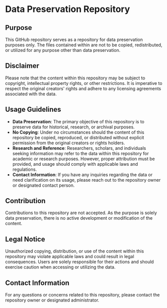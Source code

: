 # Data Preservation Repository

## Purpose
This GitHub repository serves as a repository for data preservation purposes only. The files contained within are not to be copied, redistributed, or utilized for any purpose other than data preservation.

## Disclaimer
Please note that the content within this repository may be subject to copyright, intellectual property rights, or other restrictions. It is imperative to respect the original creators' rights and adhere to any licensing agreements associated with the data.

## Usage Guidelines
- **Data Preservation**: The primary objective of this repository is to preserve data for historical, research, or archival purposes.
- **No Copying**: Under no circumstances should the content of this repository be copied, reproduced, or distributed without explicit permission from the original creators or rights holders.
- **Research and Reference**: Researchers, scholars, and individuals seeking information may refer to the data within this repository for academic or research purposes. However, proper attribution must be provided, and usage should comply with applicable laws and regulations.
- **Contact Information**: If you have any inquiries regarding the data or need clarification on its usage, please reach out to the repository owner or designated contact person.

## Contribution
Contributions to this repository are not accepted. As the purpose is solely data preservation, there is no active development or modification of the content.

## Legal Notice
Unauthorized copying, distribution, or use of the content within this repository may violate applicable laws and could result in legal consequences. Users are solely responsible for their actions and should exercise caution when accessing or utilizing the data.

## Contact Information
For any questions or concerns related to this repository, please contact the repository owner or designated administrator.


